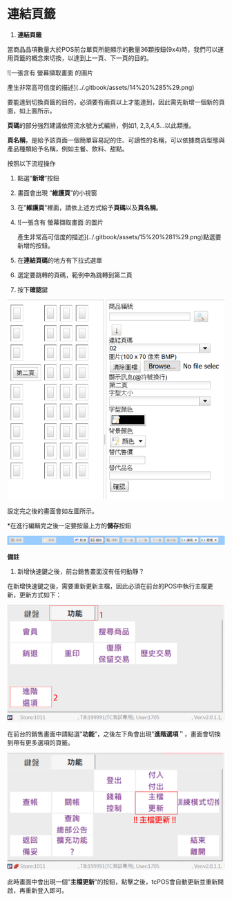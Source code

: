 # 連結頁籤

1. **連結頁籤**

當商品品項數量大於POS前台單頁所能顯示的數量36顆按鈕\(9x4\)時，我們可以運用頁籤的概念來切換，以達到上一頁、下一頁的目的。

![&#x4E00;&#x5F35;&#x542B;&#x6709; &#x87A2;&#x5E55;&#x64F7;&#x53D6;&#x756B;&#x9762; &#x7684;&#x5716;&#x7247;

&#x7522;&#x751F;&#x975E;&#x5E38;&#x9AD8;&#x53EF;&#x4FE1;&#x5EA6;&#x7684;&#x63CF;&#x8FF0;](../.gitbook/assets/14%20%285%29.png)

要能達到切換頁籤的目的，必須要有兩頁以上才能達到，因此需先新增一個新的頁面，如上圖所示。

**頁碼**的部分強烈建議依照流水號方式編排，例如1, 2,3,4,5…以此類推。

**頁名稱**，是給予該頁面一個簡單容易記的住、可讀性的名稱，可以依據商店型態與產品種類給予名稱，例如主餐、飲料、甜點。

按照以下流程操作

1. 點選”**新增**”按鈕
2. 畫面會出現 “**維護頁**”的小視窗
3. 在”**維護頁**”裡面，請依上述方式給予**頁碼**以及**頁名稱**。
4. ![&#x4E00;&#x5F35;&#x542B;&#x6709; &#x87A2;&#x5E55;&#x64F7;&#x53D6;&#x756B;&#x9762; &#x7684;&#x5716;&#x7247;

   &#x7522;&#x751F;&#x975E;&#x5E38;&#x9AD8;&#x53EF;&#x4FE1;&#x5EA6;&#x7684;&#x63CF;&#x8FF0;](../.gitbook/assets/15%20%281%29.png)點選要新增的按鈕。
5. 在**連結頁碼**的地方有下拉式選單
6. 選定要跳轉的頁碼，範例中為跳轉到第二頁
7. 按下**確認**鍵

![](../.gitbook/assets/16%20%283%29.png)

設定完之後的畫面會如左圖所示。

\*在進行編輯完之後一定要按最上方的**儲存**按鈕

![](../.gitbook/assets/17%20%284%29.png)

**備註**

1. 新增快速鍵之後，前台銷售畫面沒有任何動靜？

在新增快速鍵之後，需要重新更新主檔，因此必須在前台的POS中執行主檔更新，更新方式如下：

![](../.gitbook/assets/18.png)

在前台的銷售畫面中請點選”**功能**”，之後左下角會出現”**進階選項**＂，畫面會切換到帶有更多選項的頁籤。

![](../.gitbook/assets/19%20%282%29.png)

此時畫面中會出現一個”**主檔更新**”的按鈕，點擊之後，tcPOS會自動更新並重新開啟，再重新登入即可。

